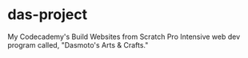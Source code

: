 # das-project
My Codecademy's Build Websites from Scratch Pro Intensive web dev program called, "Dasmoto's Arts & Crafts." 
